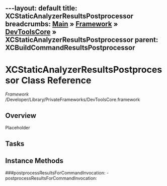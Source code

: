 ---layout: default
title: XCStaticAnalyzerResultsPostprocessor
breadcrumbs: <a href="/index.html">Main</a> &raquo; <a href="/Frameworks.html">Framework</a> &raquo; <a href="/Frameworks/DevToolsCore.html">DevToolsCore</a> &raquo; XCStaticAnalyzerResultsPostprocessor
parent: XCBuildCommandResultsPostprocessor 
---
# XCStaticAnalyzerResultsPostprocessor Class Reference

*Framework* /Developer/Library/PrivateFrameworks/DevToolsCore.framework

## Overview

Placeholder

## Tasks

## Instance Methods

<a name="-postprocessResultsForCommandInvocation:"></a>
###postprocessResultsForCommandInvocation:
    - postprocessResultsForCommandInvocation:

